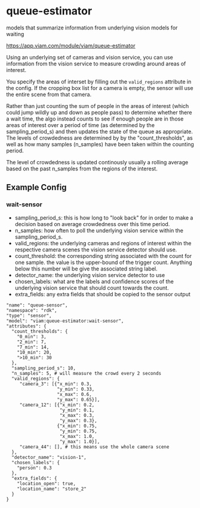# queue-estimator
models that summarize information from underlying vision models for waiting

https://app.viam.com/module/viam/queue-estimator

Using an underlying set of cameras and vision service, you can use information from the vision service to measure crowding around areas of interest.

You specify the areas of interset by filling out the `valid_regions` attribute in the config. If the cropping box list for a camera is empty, the sensor will use the entire scene from that camera.

Rather than just counting the sum of people in the areas of interest (which could jump wildly up and down as people pass) to determine whether there a wait time, the algo instead counts to see if enough people are in those areas of interest over a period of time (as determined by the sampling_period_s) and then updates the state of the queue as appropriate. The levels of crowdedness are determined by by the "count_thresholds", as well as how many samples (n_samples) have been taken within the counting period.

The level of crowdedness is updated continously usually a rolling average based on the past n_samples from the regions of the interest.
## Example Config

### wait-sensor
- sampling_period_s: this is how long to "look back" for in order to make a decision based on average crowdedness over this time period.
- n_samples: how often to poll the underlying vision service within the sampling_period_s. 
- valid_regions: the underlying cameras and regions of interest within the respective camera scenes the vision service detector should use.
- count_threshold: the corresponding string associated with the count for one sample. the value is the upper-bound of the trigger count. Anything below this number will be give the associated string label.
- detector_name: the underlying vision service detector to use
- chosen_labels: what are the labels  and confidence scores of the underlying vision service that should count towards the count.
- extra_fields: any extra fields that should be copied to the sensor output
```
"name": "queue-sensor",
"namespace": "rdk",
"type": "sensor",
"model": "viam:queue-estimator:wait-sensor",
"attributes": {
  "count_thresholds": {
    "0_min": 3,
    "2_min": 7,
    "7_min": 14,
    "10_min": 20,
    ">10_min": 30
  },
  "sampling_period_s": 10,
  "n_samples": 5, # will measure the crowd every 2 seconds
  "valid_regions": {
     "camera_3": [{"x_min": 0.3,
                   "y_min": 0.33,
                   "x_max": 0.6,
                   "y_max": 0.65}],
     "camera_12": [{"x_min": 0.2,
                    "y_min": 0.1,
                    "x_max": 0.3,
                    "y_max": 0.3},
                   {"x_min": 0.75,
                    "y_min": 0.75,
                    "x_max": 1.0,
                    "y_max": 1.0}],
     "camera_44": [], # this means use the whole camera scene
  },
  "detector_name": "vision-1",
  "chosen_labels": {
    "person": 0.3
  },
  "extra_fields": {
    "location_open": true,
    "location_name": "store_2"
  }
}
```
